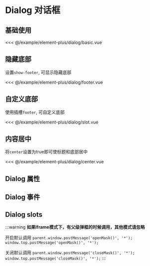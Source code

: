 # Dialog 对话框

## 基础使用

<demo md src="dialog/basic">

<<< @/example/element-plus/dialog/basic.vue

</demo>

## 隐藏底部

设置`show-footer`, 可显示隐藏底部

<demo md src="dialog/footer">

<<< @/example/element-plus/dialog/footer.vue
</demo>

## 自定义底部

使用插槽`footer`, 可自定义底部

<demo md src="dialog/slot">

<<< @/example/element-plus/dialog/slot.vue
</demo>

## 内容居中

将`center`设置为true即可使标题和底部居中

<demo md src="dialog/center">

<<< @/example/element-plus/dialog/center.vue
</demo>

## Dialog 属性

<v-table type="attrs" :data="[
  { attr :'modelValue / v-model', dec: '是否显示', type: 'boolean', optional: '-', default: false },
  { attr :'title', dec: '标题', type: 'string', optional: '-', default: '提示' },
  { attr :'width', dec: '宽度', type: 'string', optional: '-', default: '50%' },
  { attr :'center', dec: '是否让header 和 footer 部分居中排列', type: 'boolean', optional: '-', default: false },
  { attr :'fullscreen', dec: '是否为全屏', type: 'boolean', optional: '-', default: false },
  { attr :'showFooter', dec: '是否显示footer', type: 'boolean', optional: '-', default: true },
  { attr :'append-to-body', dec: '自身是否插入至 body 元素上', type: 'boolean', optional: '-', default: false },
  { attr :'destroy-on-close', dec: '当关闭时，销毁其中的元素', type: 'boolean', optional: '-', default: false },
]" />

## Dialog 事件

<v-table type="event" :data="[
  { event :'confirm', dec: '当用户点击确认的触发该事件', callback: '-' },
  { event :'open', dec: 'Dialog 打开的回调', callback: '-' },
  { event :'close', dec: 'Dialog 关闭的回调', callback: '-' },
]" />

## Dialog slots

<v-table type="slot" :data="[
  { name :'footer', dec: '底部内容插槽', child: '-' },
]" />

:::warning
**如果Iframe模式下，有父级弹框的时候调用，其他模式请忽略**

开启默认调用
`parent.window.postMessage('openMask()', '*');
 window.top.postMessage('openMask()', '*');`

 关闭默认调用
`parent.window.postMessage('closeMask()', '*');
 window.top.postMessage('closeMask()', '*');`
:::
